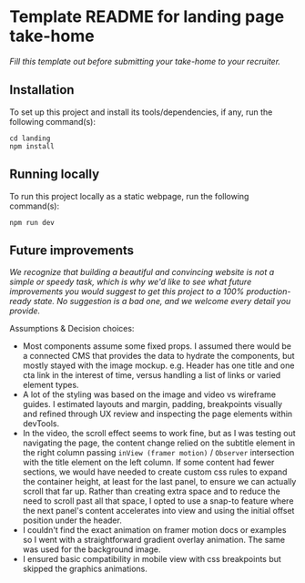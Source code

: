 # Template README for landing page take-home

_Fill this template out before submitting your take-home to your recruiter._

## Installation

To set up this project and install its tools/dependencies, if any, run the following command(s):

```
cd landing
npm install
```

## Running locally

To run this project locally as a static webpage, run the following command(s):

```
npm run dev
```

## Future improvements

_We recognize that building a beautiful and convincing website is not a simple or speedy task, which is why we'd like to see what future improvements you would suggest to get this project to a 100% production-ready state. No suggestion is a bad one, and we welcome every detail you provide._

Assumptions & Decision choices:
- Most components assume some fixed props. I assumed there would be a connected CMS that provides the data to hydrate the components, but mostly stayed with the image mockup. e.g. Header has one title and one cta link in the interest of time, versus handling a list of links or varied element types.
- A lot of the styling was based on the image and video vs wireframe guides. I estimated layouts and margin, padding, breakpoints visually and refined through UX review and inspecting the page elements within devTools.
- In the video, the scroll effect seems to work fine, but as I was testing out navigating the page, the content change relied on the subtitle element in the right column passing `inView (framer motion)` / `Observer` intersection with the title element on the left column. If some content had fewer sections, we would have needed to create custom css rules to expand the container height, at least for the last panel, to ensure we can actually scroll that far up. Rather than creating extra space and to reduce the need to scroll past all that space, I opted to use a snap-to feature where the next panel's content 
accelerates into view and using the initial offset position under the header.
- I couldn't find the exact animation on framer motion docs or examples so I went with a straightforward gradient overlay animation. The same was used for the background image. 
- I ensured basic compatibility in mobile view with css breakpoints but skipped the graphics animations.
